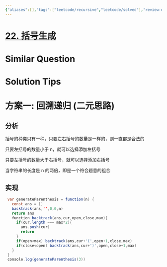 ```yaml
---
{"aliases":[],"tags":["leetcode/recursive","leetcode/solved"],"review-dates":[],"dg-publish":true,"difficulty":"medium","date-created":"2023-08-07-Mon, 9:40:11 am","date-modified":"2023-08-07-Mon, 9:46:02 am","permalink":"/programming/basic/leetcode/22. 括号生成/","dgPassFrontmatter":true}
---
```



# [22. 括号生成](https://leetcode.cn/problems/generate-parentheses/)

# Similar Question

# Solution Tips

# 方案一: 回溯递归 (二元思路)

## 分析

括号的种类只有一种，只要左右括号的数量是一样的，则一直都是合法的

只要左括号的数量小于 n，就可以选择添加左括号

只要左括号的数量大于右括号，就可以选择添加右括号

当字符串的长度是 n 的两倍，即是一个符合题意的组合

## 实现

 ```java
  var generateParenthesis = function(n) {
    const ans = []
    backtrack(ans,'',0,0,n)
    return ans
    function backtrack(ans,cur,open,close,max){
      if(cur.length === max*2){
        ans.push(cur)
        return
      }
      if(open<max) backtrack(ans,cur+'(',open+1,close,max)
      if(close<open) backtrack(ans,cur+')',open,close+1,max)
    }
  }
  console.log(generateParenthesis(3))
```
